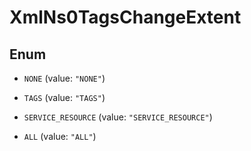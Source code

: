 
# XmlNs0TagsChangeExtent

## Enum


* `NONE` (value: `"NONE"`)

* `TAGS` (value: `"TAGS"`)

* `SERVICE_RESOURCE` (value: `"SERVICE_RESOURCE"`)

* `ALL` (value: `"ALL"`)



